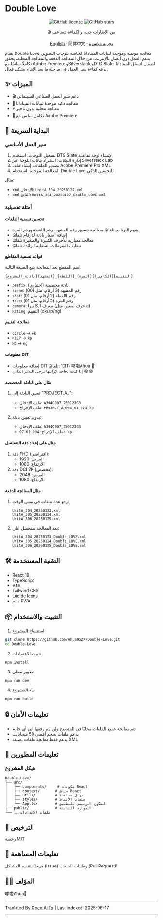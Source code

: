 # Double Love

<div align="center">

[![GitHub license](https://img.shields.io/github/license/Ahua9527/Double-Love)](https://github.com/Ahua9527/Double-Love/blob/main/LICENSE)
![GitHub stars](https://img.shields.io/github/stars/Ahua9527/Double-Love)

🎬 بين الإطارات حب، والكفاءة تتضاعف

[//]: # (البيض المخفي في الكود)
<!Double Love: ليحتوي كل مشهد على معدل إطارات لم أصرح به بعد -->

[English](./README.en.md) · 简体中文 · [تجربة مباشرة](https://double-love.ahua.space)

</div>

يقدم Double Love معالجة مؤتمتة وموحدة لبيانات الميتاداتا الخاصة بلوحات التصوير. يدعم العمل دون اتصال بالإنترنت. من خلال المعالجة الدفعة والمعالجة المحلية، يحقق تكاملًا سلسًا مع Adobe Premiere وSilverstack وDTG Slate لضمان اتساق الميتاداتا. يرفع كفاءة سير العمل في مرحلة ما بعد الإنتاج بشكل فعال.

## ✨ الميزات

- 🎬 دعم سير العمل الصناعي السينمائي
- 📝 معالجة ذكية موحدة لبيانات الميتاداتا
- ⚡ معالجة محلية بدون تأخير
- 🧩 تكامل سلس مع Adobe Premiere

## 🚀 البداية السريعة

### سير العمل الأساسي

1. تسجيل اللوحات: استخدم DTG Slate لإنشاء لوحة تفاعلية
2. إدارة البيانات: استيراد بيانات اللوحة عبر Silverstack Lab
3. تصدير الملفات: إنشاء ملف Adobe Premiere Pro XML
4. المعالجة الموحدة: استخدام Double Love للتحسين الذكي

مثال:
- xml الإدخال: `UnitA_304_20250127.xml`
- xml الناتج: `UnitA_304_20250127_Double_LOVE.xml`

### أمثلة تفصيلية

#### تحسين تسمية الملفات
- يقوم البرنامج تلقائيًا بمعالجة تنسيق رقم المشهد، رقم اللقطة ورقم المرة
- إضافة أصفار بادئة للأرقام تلقائيًا
- معالجة معيارية للأحرف الكبيرة والصغيرة تلقائيًا
- تنظيف الشرطات السفلية الزائدة تلقائيًا

#### قواعد تسمية المقاطع

اسم المقطع بعد المعالجة يتبع الصيغة التالية:
```
{بادئة_المشروع}{المشهد}_{اللقطة}_{المرة}{الكاميرا}{التقييم}
```

- `prefix`: بادئة مخصصة (اختياري)
- `scene`: رقم المشهد (3 أرقام، مثل 001)
- `shot`: رقم اللقطة (2 أرقام، مثل 01)
- `take`: رقم المرة (2 أرقام، مثل 01)
- `camera`: معرف الكاميرا (حرف صغير، مثل a)
- `Rating`: التقييم (ok/kp/ng)

#### معالجة التقييم
- `Circle` → `ok`
- `KEEP` → `kp`
- `NG` → `ng`

#### معلومات DIT
- إضافة معلومات DIT تلقائيًا: 'DIT: 哆啦Ahua 🌱'
- إذا كنت بحاجة لإزالتها يرجى النشر الذاتي 😁😁

#### مثال على البادئة المخصصة

1. تعيين البادئة إلى "PROJECT_A_":
   - ملف الإدخال: `A304C007_250123G3`
   - ملف الإخراج: `PROJECT_A_004_01_07a_kp`

2. بدون تعيين بادئة:
   - ملف الإدخال: `A304C007_250123G3`
   - ملف الإخراج: `004_01_07a_kp`

#### مثال على إعداد دقة التسلسل

1. دقة FHD (افتراضي):
   - العرض: 1920
   - الارتفاع: 1080   
2. دقة DCI 2K (مخصص):
   - العرض: 2048
   - الارتفاع: 1080   

#### مثال المعالجة الدفعة

1. رفع عدة ملفات في نفس الوقت:
   ```
   UnitA_304_20250123.xml
   UnitA_305_20250124.xml
   UnitA_306_20250125.xml
   ```

2. بعد المعالجة ستحصل على:
   ```
   UnitA_304_20250123_Double_LOVE.xml
   UnitA_305_20250124_Double_LOVE.xml
   UnitA_306_20250125_Double_LOVE.xml
   ```

## 🛠️ التقنية المستخدمة

- React 18
- TypeScript
- Vite
- Tailwind CSS
- Lucide Icons
- دعم PWA

## 📦 التثبيت والاستخدام

1. استنساخ المشروع

```bash
git clone https://github.com/Ahua9527/Double-Love.git
cd Double-Love
```

2. تثبيت الاعتمادات

```bash
npm install
```

3. تطوير محلي

```bash
npm run dev
```

4. بناء المشروع

```bash
npm run build
```

## 🔒 تعليمات الأمان

- تتم معالجة جميع الملفات محليًا في المتصفح ولن يتم رفعها إلى أي خادم
- يدعم ملفات بحجم أقصى 50 ميجابايت
- يدعم فقط معالجة ملفات بصيغة XML

## 🌈 تعليمات المطورين

### هيكل المشروع

```
Double-Love/
├── src/
│   ├── components/     # مكونات React
│   ├── context/       # سياق React
│   ├── utils/         # دوال مساعدة
│   ├── styles/        # ملفات الأنماط
│   └── App.tsx        # المكون الرئيسي للتطبيق
├── public/            # الموارد الثابتة
└── ...ملفات الإعدادات
```

## 📃 الترخيص

[رخصة MIT](LICENSE)

## 🤝 تعليمات المساهمة

مرحبًا بتقديم المشاكل (Issue) وطلبات السحب (Pull Request)!

## 👨‍💻 المؤلف

哆啦Ahua🌱

---

Tranlated By [Open Ai Tx](https://github.com/OpenAiTx/OpenAiTx) | Last indexed: 2025-06-17

---
